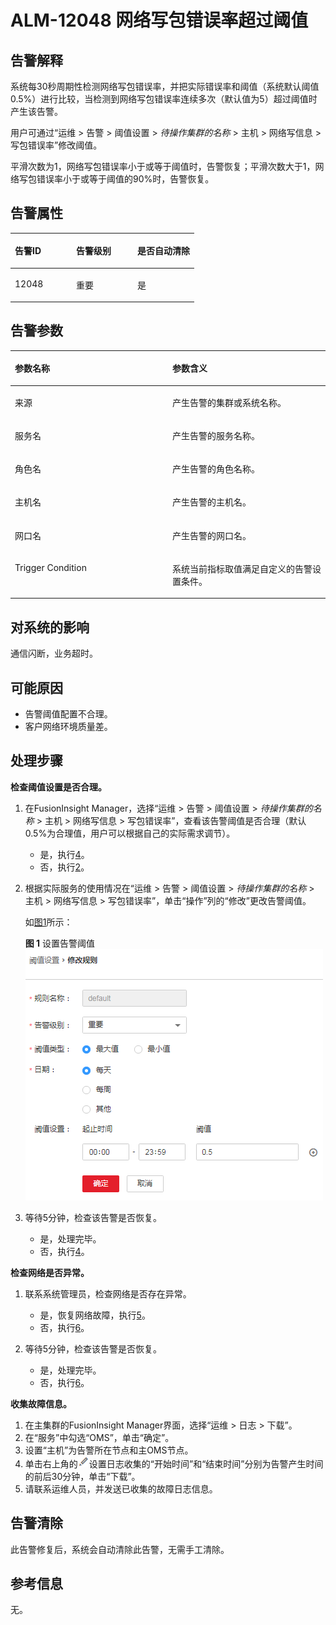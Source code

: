 # ALM-12048 网络写包错误率超过阈值<a name="ALM-12048"></a>

## 告警解释<a name="section7565538"></a>

系统每30秒周期性检测网络写包错误率，并把实际错误率和阈值（系统默认阈值0.5%）进行比较，当检测到网络写包错误率连续多次（默认值为5）超过阈值时产生该告警。

用户可通过“运维 \> 告警 \> 阈值设置 \>  _待操作集群的名称_  \> 主机 \> 网络写信息 \> 写包错误率”修改阈值。

平滑次数为1，网络写包错误率小于或等于阈值时，告警恢复；平滑次数大于1，网络写包错误率小于或等于阈值的90%时，告警恢复。

## 告警属性<a name="section980979"></a>

<a name="table6337270"></a>
<table><thead align="left"><tr id="row27207367"><th class="cellrowborder" valign="top" width="33.33333333333333%" id="mcps1.1.4.1.1"><p id="p56313123"><a name="p56313123"></a><a name="p56313123"></a>告警ID</p>
</th>
<th class="cellrowborder" valign="top" width="33.33333333333333%" id="mcps1.1.4.1.2"><p id="p65069111"><a name="p65069111"></a><a name="p65069111"></a>告警级别</p>
</th>
<th class="cellrowborder" valign="top" width="33.33333333333333%" id="mcps1.1.4.1.3"><p id="p36106668"><a name="p36106668"></a><a name="p36106668"></a>是否自动清除</p>
</th>
</tr>
</thead>
<tbody><tr id="row38959018"><td class="cellrowborder" valign="top" width="33.33333333333333%" headers="mcps1.1.4.1.1 "><p id="p1563864"><a name="p1563864"></a><a name="p1563864"></a>12048</p>
</td>
<td class="cellrowborder" valign="top" width="33.33333333333333%" headers="mcps1.1.4.1.2 "><p id="p59564126"><a name="p59564126"></a><a name="p59564126"></a>重要</p>
</td>
<td class="cellrowborder" valign="top" width="33.33333333333333%" headers="mcps1.1.4.1.3 "><p id="p59964901"><a name="p59964901"></a><a name="p59964901"></a>是</p>
</td>
</tr>
</tbody>
</table>

## 告警参数<a name="section8828819"></a>

<a name="table25318804"></a>
<table><thead align="left"><tr id="row65941238"><th class="cellrowborder" valign="top" width="50%" id="mcps1.1.3.1.1"><p id="p39640022"><a name="p39640022"></a><a name="p39640022"></a>参数名称</p>
</th>
<th class="cellrowborder" valign="top" width="50%" id="mcps1.1.3.1.2"><p id="p56725186"><a name="p56725186"></a><a name="p56725186"></a>参数含义</p>
</th>
</tr>
</thead>
<tbody><tr id="row7619201273812"><td class="cellrowborder" valign="top" width="50%" headers="mcps1.1.3.1.1 "><p id="p17935380415"><a name="p17935380415"></a><a name="p17935380415"></a>来源</p>
</td>
<td class="cellrowborder" valign="top" width="50%" headers="mcps1.1.3.1.2 "><p id="p187931338134115"><a name="p187931338134115"></a><a name="p187931338134115"></a>产生告警的集群或系统名称。</p>
</td>
</tr>
<tr id="row31337379"><td class="cellrowborder" valign="top" width="50%" headers="mcps1.1.3.1.1 "><p id="p55299809"><a name="p55299809"></a><a name="p55299809"></a>服务名</p>
</td>
<td class="cellrowborder" valign="top" width="50%" headers="mcps1.1.3.1.2 "><p id="p50099555"><a name="p50099555"></a><a name="p50099555"></a>产生告警的服务名称。</p>
</td>
</tr>
<tr id="row48242818"><td class="cellrowborder" valign="top" width="50%" headers="mcps1.1.3.1.1 "><p id="p15354149"><a name="p15354149"></a><a name="p15354149"></a>角色名</p>
</td>
<td class="cellrowborder" valign="top" width="50%" headers="mcps1.1.3.1.2 "><p id="p35726594"><a name="p35726594"></a><a name="p35726594"></a>产生告警的角色名称。</p>
</td>
</tr>
<tr id="row53103893"><td class="cellrowborder" valign="top" width="50%" headers="mcps1.1.3.1.1 "><p id="p6448057"><a name="p6448057"></a><a name="p6448057"></a>主机名</p>
</td>
<td class="cellrowborder" valign="top" width="50%" headers="mcps1.1.3.1.2 "><p id="p52530602"><a name="p52530602"></a><a name="p52530602"></a>产生告警的主机名。</p>
</td>
</tr>
<tr id="row3013370"><td class="cellrowborder" valign="top" width="50%" headers="mcps1.1.3.1.1 "><p id="p42756424"><a name="p42756424"></a><a name="p42756424"></a>网口名</p>
</td>
<td class="cellrowborder" valign="top" width="50%" headers="mcps1.1.3.1.2 "><p id="p40718359"><a name="p40718359"></a><a name="p40718359"></a>产生告警的网口名。</p>
</td>
</tr>
<tr id="row30920919"><td class="cellrowborder" valign="top" width="50%" headers="mcps1.1.3.1.1 "><p id="p21566473"><a name="p21566473"></a><a name="p21566473"></a>Trigger Condition</p>
</td>
<td class="cellrowborder" valign="top" width="50%" headers="mcps1.1.3.1.2 "><p id="p2053904"><a name="p2053904"></a><a name="p2053904"></a>系统当前指标取值满足自定义的告警设置条件。</p>
</td>
</tr>
</tbody>
</table>

## 对系统的影响<a name="section12350514"></a>

通信闪断，业务超时。

## 可能原因<a name="section44045770"></a>

-   告警阈值配置不合理。
-   客户网络环境质量差。

## 处理步骤<a name="section60867610"></a>

**检查阈值设置是否合理。**

1.  在FusionInsight Manager，选择“运维 \> 告警 \> 阈值设置 \>  _待操作集群的名称_  \> 主机 \> 网络写信息 \> 写包错误率”，查看该告警阈值是否合理（默认0.5%为合理值，用户可以根据自己的实际需求调节）。
    -   是，执行[4](#li12888339145357)。
    -   否，执行[2](#li15963175145357)。

2.  <a name="li15963175145357"></a>根据实际服务的使用情况在“运维 \> 告警 \> 阈值设置 \>  _待操作集群的名称_  \> 主机 \> 网络写信息 \> 写包错误率”，单击“操作”列的“修改”更改告警阈值。

    如[图1](#fig53221363145357)所示：

    **图 1**  设置告警阈值<a name="fig53221363145357"></a>  
    ![](figures/设置告警阈值-74.png "设置告警阈值-74")

3.  等待5分钟，检查该告警是否恢复。
    -   是，处理完毕。
    -   否，执行[4](#li12888339145357)。


**检查网络是否异常。**

1.  <a name="li12888339145357"></a>联系系统管理员，检查网络是否存在异常。
    -   是，恢复网络故障，执行[5](#li60279330145357)。
    -   否，执行[6](#li5643066145357)。

2.  <a name="li60279330145357"></a>等待5分钟，检查该告警是否恢复。
    -   是，处理完毕。
    -   否，执行[6](#li5643066145357)。


**收集故障信息。**

1.  <a name="li5643066145357"></a>在主集群的FusionInsight Manager界面，选择“运维 \> 日志 \> 下载”。
2.  在“服务”中勾选“OMS”，单击“确定”。
3.  设置“主机”为告警所在节点和主OMS节点。
4.  单击右上角的![](figures/zh-cn_image_0263895382.png)设置日志收集的“开始时间”和“结束时间”分别为告警产生时间的前后30分钟，单击“下载”。
5.  请联系运维人员，并发送已收集的故障日志信息。

## 告警清除<a name="section169311343318"></a>

此告警修复后，系统会自动清除此告警，无需手工清除。

## 参考信息<a name="section10937580"></a>

无。

